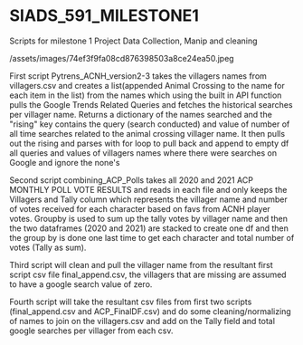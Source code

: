 # SIADS_591_MILESTONE1
Scripts for milestone 1 Project Data Collection, Manip and cleaning

/assets/images/74ef3f9fa08cd876398503a8ce24ea50.jpeg
 
First script Pytrens_ACNH_version2-3 takes the villagers names from villagers.csv and creates a list(appended Animal Crossing to the name for each item in the list) from the names which using the built in API function pulls the Google Trends Related Queries and fetches the historical searches per villager name.  Returns a dictionary of the names searched and the "rising" key contains the query (search conducted) and value of number of all time searches related to the animal crossing villager name.  It then pulls out the rising and parses with for loop to pull back and append to empty df all queries and values of villagers names where there were searches on Google and ignore the none's

Second script combining_ACP_Polls takes all 2020 and 2021 ACP MONTHLY POLL VOTE RESULTS and reads in each file and only keeps the Villagers and Tally column which represents the villager name and number of votes received for each character based on favs from ACNH player votes.  Groupby is used to sum up the tally votes by villager name and then the two dataframes (2020 and 2021) are stacked to create one df and then the group by is done one last time to get each character and total number of votes (Tally as sum).  

Third script will clean and pull the villager name from the resultant first script csv file final_append.csv, the villagers that are missing are assumed to have a google search value of zero.

Fourth script will take the resultant csv files from first two scripts (final_append.csv and ACP_FinalDF.csv) and do some cleaning/normalizing of names to join on the villagers.csv and add on the Tally field and total google searches per villager from each csv.
